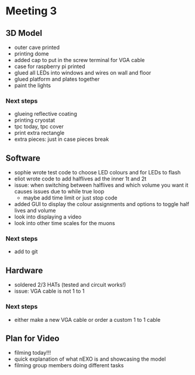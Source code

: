 # Meeting 3

## 3D Model
- outer cave printed
- printing dome
- added cap to put in the screw terminal for VGA cable
- case for raspberry pi printed
- glued all LEDs into windows and wires on wall and floor
- glued platform and plates together
- paint the lights

### Next steps
- glueing reflective coating
- printing cryostat
- tpc today, tpc cover
- print extra rectangle
- extra pieces: just in case pieces break

## Software
- sophie wrote test code to choose LED colours and for LEDs to flash
- eliot wrote code to add halflives ad the inner 1t and 2t
- issue: when switching between halflives and which volume you want it causes issues due to while true loop
  - maybe add time limit or just stop code
- added GUI to display the colour assignments and options to toggle half lives and volume
- look into displaying a video
- look into other time scales for the muons

### Next steps
- add to git

## Hardware
- soldered 2/3 HATs (tested and circuit works!)
- issue: VGA cable is not 1 to 1

### Next steps
- either make a new VGA cable or order a custom 1 to 1 cable

## Plan for Video
- filming today!!!
- quick explanation of what nEXO is and showcasing the model
- filming group members doing different tasks

  
